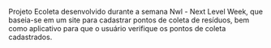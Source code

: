 Projeto Ecoleta desenvolvido durante a semana Nwl - Next Level Week, que baseia-se em um site para cadastrar pontos de coleta de resíduos, bem como aplicativo para que o usuário verifique os pontos de coleta cadastrados.